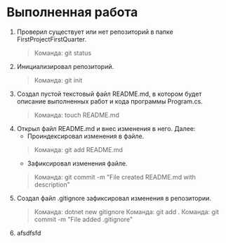 # Выполненная работа

1. Проверил существует или нет репозиторий в папке FirstProjectFirstQuarter.
   >Команда: git status
2. Инициализировал репозиторий.
   >Команда: git init
3. Создал пустой текстовый файл README.md, в котором будет описание выполненных работ и кода программы Program.cs.
   >Команда: touch README.md
4. Открыл файл README.md и внес изменения в него. Далее:
   * Проиндексировал изменения в файле.
   >Команда: git add README.md
   * Зафиксировал изменения файле.
   >Команда: git commit -m "File created README.md with description"
5. Создал файл .gitignore зафиксировал изменения в репозитории.
   >Команда: dotnet new gitignore
   >Команда: git add .
   >Команда: git commit -m "File added .gitignore"
6. afsdfsfd
